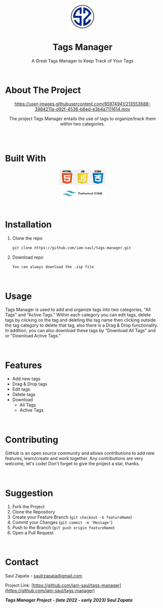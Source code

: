 <!--
*** Thank you for reading the Tags Manager README.md file. 
*** Suggestion that would make this better or add/improve a feature please fork the repo and create a pull request.
*** Don't forget to give the project a star! Thanks!
-->

<!-- LOGO -->

<div align="center">
<br />
  <a href="https://github.com/iam-saul">
    <img src="logoSZ.png" alt="Logo" width="80" height="80">
  </a>

  **<h1 align="center">Tags Manager</h1>**

  <p align="center">
    A Great Tags Manager to Keep Track of Your Tags
    <br />
  </p>
  <br />
</div>

<!-- ABOUT THE PROJECT -->
# About The Project

<div align="center">
  <a href="https://github.com/iam-saul/tags-manager">
  https://user-images.githubusercontent.com/85974941/213553688-3984211a-d92f-4536-b6ed-e3b4a7111614.mov
  </a>
  <p align="center">The project Tags Manager entails the use of tags to organize/track them within two categories.
</p>
<br />
<br />
</div>

# Built With

<div align="center">
  <img src="images/html5-logo-devextreme-multi-purpose-controls-html-javascript-3.jpeg" alt="Logo" width="150" height="50">
  
  <br />

  <img src="images/tailwindcss.png" alt="Logo" width="150" height="50">
  <br />
  <br />
</div>

# Installation

1. Clone the repo
   ```sh
   git clone https://github.com/iam-saul/tags-manager.git
2. Download repo
    ```sh
    You can always download the .zip file
   ```
<br />
   
# Usage

Tags Manager is used to add and organize tags into two categories, "All Tags" and "Active Tags." Within each category you can edit tags, delete tags by clicking on the tag and deleting the tag name then clicking outside the tag category to delete that tag, also there is a Drag & Drop functionality. In addition, you can also download these tags by "Download All Tags" and or "Download Active Tags."

<br />

# Features

- Add new tags
- Drag & Drop tags
- Edit tags
- Delete tags
- Download
    - All Tags
    - Active Tags

<br />

# Contributing

GitHub is an open source community and allows contributions to add new features, learn/create and work together. Any contributions are very welcome, let's code! Don't forget to give the project a star, thanks.

<br />

# Suggestion

1. Fork the Project
2. Clone the Repository
3. Create your Feature Branch (`git checkout -b featureName`)
4. Commit your Changes (`git commit -m 'Message'`)
5. Push to the Branch (`git push origin featureName`)
6. Open a Pull Request

<br />

# Contact

Saul Zapata - saulrzapata@gmail.com

Project Link: [https://github.com/iam-saul/tags-manager](https://github.com/iam-saul/tags-manager)

***Tags Manager Project - (late 2022 - early 2023) Saul Zapata***
